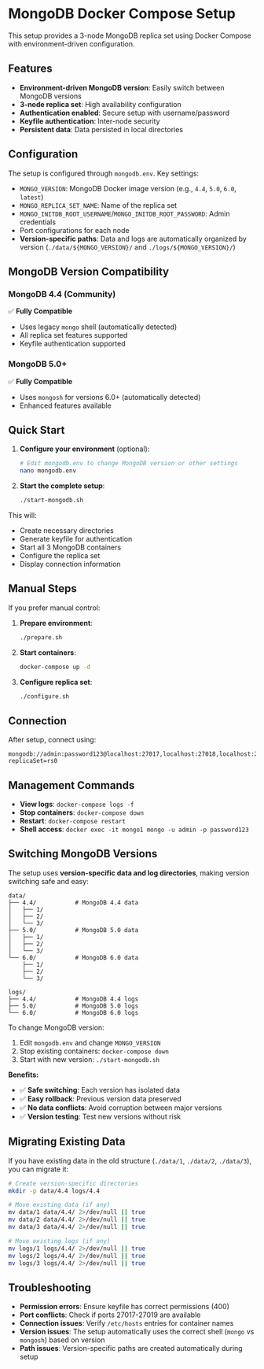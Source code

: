 # MongoDB Docker Compose Setup

This setup provides a 3-node MongoDB replica set using Docker Compose with environment-driven configuration.

## Features

- **Environment-driven MongoDB version**: Easily switch between MongoDB versions
- **3-node replica set**: High availability configuration
- **Authentication enabled**: Secure setup with username/password
- **Keyfile authentication**: Inter-node security
- **Persistent data**: Data persisted in local directories

## Configuration

The setup is configured through `mongodb.env`. Key settings:

- `MONGO_VERSION`: MongoDB Docker image version (e.g., `4.4`, `5.0`, `6.0`, `latest`)
- `MONGO_REPLICA_SET_NAME`: Name of the replica set
- `MONGO_INITDB_ROOT_USERNAME`/`MONGO_INITDB_ROOT_PASSWORD`: Admin credentials
- Port configurations for each node
- **Version-specific paths**: Data and logs are automatically organized by version (`./data/${MONGO_VERSION}/` and `./logs/${MONGO_VERSION}/`)

## MongoDB Version Compatibility

### MongoDB 4.4 (Community)
✅ **Fully Compatible**
- Uses legacy `mongo` shell (automatically detected)
- All replica set features supported
- Keyfile authentication supported

### MongoDB 5.0+
✅ **Fully Compatible**
- Uses `mongosh` for versions 6.0+ (automatically detected)
- Enhanced features available

## Quick Start

1. **Configure your environment** (optional):
   ```bash
   # Edit mongodb.env to change MongoDB version or other settings
   nano mongodb.env
   ```

2. **Start the complete setup**:
   ```bash
   ./start-mongodb.sh
   ```

This will:
- Create necessary directories
- Generate keyfile for authentication
- Start all 3 MongoDB containers
- Configure the replica set
- Display connection information

## Manual Steps

If you prefer manual control:

1. **Prepare environment**:
   ```bash
   ./prepare.sh
   ```

2. **Start containers**:
   ```bash
   docker-compose up -d
   ```

3. **Configure replica set**:
   ```bash
   ./configure.sh
   ```

## Connection

After setup, connect using:
```
mongodb://admin:password123@localhost:27017,localhost:27018,localhost:27019/?replicaSet=rs0
```

## Management Commands

- **View logs**: `docker-compose logs -f`
- **Stop containers**: `docker-compose down`
- **Restart**: `docker-compose restart`
- **Shell access**: `docker exec -it mongo1 mongo -u admin -p password123`

## Switching MongoDB Versions

The setup uses **version-specific data and log directories**, making version switching safe and easy:

```
data/
├── 4.4/           # MongoDB 4.4 data
│   ├── 1/
│   ├── 2/
│   └── 3/
├── 5.0/           # MongoDB 5.0 data
│   ├── 1/
│   ├── 2/
│   └── 3/
└── 6.0/           # MongoDB 6.0 data
    ├── 1/
    ├── 2/
    └── 3/

logs/
├── 4.4/           # MongoDB 4.4 logs
├── 5.0/           # MongoDB 5.0 logs
└── 6.0/           # MongoDB 6.0 logs
```

To change MongoDB version:

1. Edit `mongodb.env` and change `MONGO_VERSION`
2. Stop existing containers: `docker-compose down`
3. Start with new version: `./start-mongodb.sh`

**Benefits:**
- ✅ **Safe switching**: Each version has isolated data
- ✅ **Easy rollback**: Previous version data preserved
- ✅ **No data conflicts**: Avoid corruption between major versions
- ✅ **Version testing**: Test new versions without risk

## Migrating Existing Data

If you have existing data in the old structure (`./data/1`, `./data/2`, `./data/3`), you can migrate it:

```bash
# Create version-specific directories
mkdir -p data/4.4 logs/4.4

# Move existing data (if any)
mv data/1 data/4.4/ 2>/dev/null || true
mv data/2 data/4.4/ 2>/dev/null || true
mv data/3 data/4.4/ 2>/dev/null || true

# Move existing logs (if any)
mv logs/1 logs/4.4/ 2>/dev/null || true
mv logs/2 logs/4.4/ 2>/dev/null || true
mv logs/3 logs/4.4/ 2>/dev/null || true
```

## Troubleshooting

- **Permission errors**: Ensure keyfile has correct permissions (400)
- **Port conflicts**: Check if ports 27017-27019 are available
- **Connection issues**: Verify `/etc/hosts` entries for container names
- **Version issues**: The setup automatically uses the correct shell (`mongo` vs `mongosh`) based on version
- **Path issues**: Version-specific paths are created automatically during setup